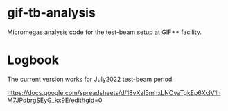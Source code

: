 # gif-tb-analysis
Micromegas analysis code for the test-beam setup at GIF++ facility.

# Logbook
The current version works for July2022 test-beam period.

https://docs.google.com/spreadsheets/d/18vXzl5mhxLNOvaTgkEp6XclV1hM7JPdbrgSEyG_kx9E/edit#gid=0
